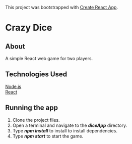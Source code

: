 This project was bootstrapped with [Create React App](https://github.com/facebook/create-react-app).

# Crazy Dice

## About
A simple React web game for two players.

## Technologies Used
[Node.js](https://nodejs.org/en/docs/) <br>
[React](https://reactjs.org/)<br>


## Running the app
1. Clone the project files.
2. Open a terminal and navigate to the *__diceApp__* directory. 
3. Type *__npm install__* to install to install dependencies. 
4. Type *__npm start__* to start the game.


